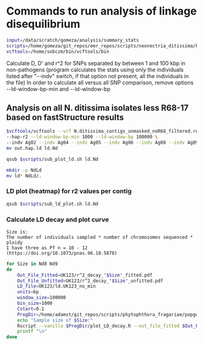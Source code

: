# Commands to run analysis of linkage disequilibrium

```bash
input=/data/scratch/gomeza/analysis/summary_stats
scripts=/home/gomeza/git_repos/emr_repos/scripts/neonectria_ditissima/Popgen_analysis/summary_stats
vcftools=/home/sobczm/bin/vcftools/bin
```

Calculate D, D' and r^2 for SNPs separated by between 1 and 100 kbp
in non-pathogens (program calculates the stats using only the individuals
listed after "--indv" switch, if that option not present, all the individuals in the file)
In order to calculate all versus all SNP comparison, remove options --ld-window-bp-min
and --ld-window-bp

## Analysis on all N. ditissima isolates less R68-17 based on fastStructure results

```bash
$vcftools/vcftools --vcf N.ditissima_contigs_unmasked_noR68_filtered.recode.vcf \
--hap-r2 --ld-window-bp-min 1000 --ld-window-bp 100000 \
--indv Ag02 --indv Ag04 --indv Ag05 --indv Ag06 --indv Ag08 --indv Ag09_A --indv Ag11_A --indv Ag11_B --indv Ag11_C --indv BGV344 --indv Hg199 --indv ND8 --indv ND9 --indv P112 --indv OPC304 --indv R0905 --indv R37-15 --indv R39-15 --indv R41-15 --indv R42-15 --indv R45-15 --indv R68-17 --indv R6-17-2 --indv R6-17-3
mv out.hap.ld ld.Nd

qsub $scripts/sub_plot_ld.sh ld.Nd

mkdir -p NdLd
mv ld* NdLd/.
```

### LD plot (heatmap) for r2 values per contig
```bash
qsub $scripts/sub_ld_plot.sh ld.Nd
```

### Calculate LD decay and plot curve

```
Size is:
The number of individuals sampled * number of chromosomes sequenced * ploidy
I have three as Pf n = 10 - 12 (https://doi.org/10.1073/pnas.96.10.5878)
```

```bash
for Size in Nd8 Nd9
do
    Out_File_Fitted=UK123/r^2_decay_"$Size"_fitted.pdf
    Out_File_Unfitted=UK123/r^2_decay_"$Size"_unfitted.pdf
    LD_file=UK123/ld.UK123_no_min
    units=bp
    window_size=100000
    bin_size=1000
    Cstart=0.1
    ProgDir=/home/adamst/git_repos/scripts/phytophthora_fragariae/popgen_analysis
    echo "Sample size of $Size:"
    Rscript --vanilla $ProgDir/plot_LD_decay.R --out_file_fitted $Out_File_Fitted --out_file_unfitted $Out_File_Unfitted --Chromosome_number $Size --LD_statistics $LD_file --units $units --window_size $window_size --bin_size $bin_size --Cstart $Cstart
    printf "\n"
done
```

